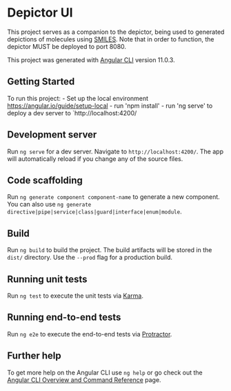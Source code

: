 # Depictor UI

This project serves as a companion to the depictor, being used to generated depictions of molecules using [SMILES](https://wikipedia.org/wiki/Simplified_molecular-input_line-entry_system). Note that in order to function, the depictor MUST be deployed to port 8080.

This project was generated with [Angular CLI](https://github.com/angular/angular-cli) version 11.0.3.

## Getting Started

To run this project:
    - Set up the local environment https://angular.io/guide/setup-local
    - run 'npm install'
    - run 'ng serve' to deploy a dev server to `http://localhost:4200/

## Development server

Run `ng serve` for a dev server. Navigate to `http://localhost:4200/`. The app will automatically reload if you change any of the source files.

## Code scaffolding

Run `ng generate component component-name` to generate a new component. You can also use `ng generate directive|pipe|service|class|guard|interface|enum|module`.

## Build

Run `ng build` to build the project. The build artifacts will be stored in the `dist/` directory. Use the `--prod` flag for a production build.

## Running unit tests

Run `ng test` to execute the unit tests via [Karma](https://karma-runner.github.io).

## Running end-to-end tests

Run `ng e2e` to execute the end-to-end tests via [Protractor](http://www.protractortest.org/).

## Further help

To get more help on the Angular CLI use `ng help` or go check out the [Angular CLI Overview and Command Reference](https://angular.io/cli) page.
